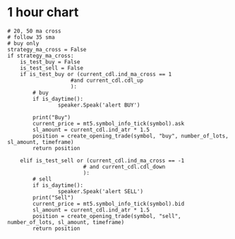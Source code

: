  # 1 hour chart
    # 20, 50 ma cross 
    # follow 35 sma 
    # buy only 
    strategy_ma_cross = False
    if strategy_ma_cross:
        is_test_buy = False
        is_test_sell = False
        if is_test_buy or (current_cdl.ind_ma_cross == 1 
                        #and current_cdl.cdl_up
                        ):
            # buy
            if is_daytime():
                    speaker.Speak('alert BUY')

            print("Buy")
            current_price = mt5.symbol_info_tick(symbol).ask
            sl_amount = current_cdl.ind_atr * 1.5
            position = create_opening_trade(symbol, "buy", number_of_lots, sl_amount, timeframe)
            return position

        elif is_test_sell or (current_cdl.ind_ma_cross == -1
                            # and current_cdl.cdl_down
                            ):
            # sell
            if is_daytime():
                    speaker.Speak('alert SELL')
            print("Sell")
            current_price = mt5.symbol_info_tick(symbol).bid
            sl_amount = current_cdl.ind_atr * 1.5
            position = create_opening_trade(symbol, "sell", number_of_lots, sl_amount, timeframe)
            return position

